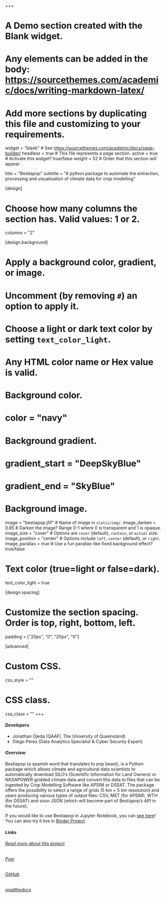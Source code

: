 +++
# A Demo section created with the Blank widget.
# Any elements can be added in the body: https://sourcethemes.com/academic/docs/writing-markdown-latex/
# Add more sections by duplicating this file and customizing to your requirements.

widget = "blank"  # See https://sourcethemes.com/academic/docs/page-builder/
headless = true  # This file represents a page section.
active = true  # Activate this widget? true/false
weight = 52  # Order that this section will appear.

title = "Bestiapop"
subtitle = "A python package to automate the extraction, processing and visualisation of climate data for crop modelling"

[design]
  # Choose how many columns the section has. Valid values: 1 or 2.
  columns = "2"

[design.background]
  # Apply a background color, gradient, or image.
  #   Uncomment (by removing `#`) an option to apply it.
  #   Choose a light or dark text color by setting `text_color_light`.
  #   Any HTML color name or Hex value is valid.

  # Background color.
  # color = "navy"
  
  # Background gradient.
  # gradient_start = "DeepSkyBlue"
  # gradient_end = "SkyBlue"
  
  # Background image.
  image = "bestiapop.jfif"  # Name of image in `static/img/`.
  image_darken = 0.85  # Darken the image? Range 0-1 where 0 is transparent and 1 is opaque.
  image_size = "cover"  #  Options are `cover` (default), `contain`, or `actual` size.
  image_position = "center"  # Options include `left`, `center` (default), or `right`.
  image_parallax = true  # Use a fun parallax-like fixed background effect? true/false

  # Text color (true=light or false=dark).
  text_color_light = true

[design.spacing]
  # Customize the section spacing. Order is top, right, bottom, left.
  padding = ["20px", "0", "20px", "0"]

[advanced]
 # Custom CSS. 
 css_style = ""
 
 # CSS class.
 css_class = ""
+++

#### _Developers_
- Jonathan Ojeda (QAAFI, The University of Queensland)
- Diego Perez (Data Analytics Specialist & Cyber Security Expert)

#### _Overview_
Bestiapop (a spanish word that translates to pop beast), is a Python package which allows climate and agricultural data scientists 
to automatically download SILO’s (Scientific Information for Land Owners) or NASAPOWER gridded climate data and convert this data to 
files that can be ingested by Crop Modelling Software like APSIM or DSSAT. The package offers the possibility to select a range of grids 
(5 km × 5 km resolution) and years producing various types of output files: CSV, MET (for APSIM), WTH (for DSSAT) and soon JSON (which will 
become part of Bestiapop’s API in the future).

If you would like to use Bestiapop in Jupyter Notebook, you can [see here](https://github.com/JJguri/bestiapop/blob/master/sample-data/BestiaPop.ipynb)!
You can also try it live in [Binder Project](https://mybinder.org/v2/gh/JJguri/bestiapop/HEAD?filepath=sample-data%2FExampleMapsTasmania.ipynb)

#### _Links_

###### [Read more about this project](/modelling/project-6)
###### [Pypi](https://pypi.org/project/bestiapop/)
###### [GitHub](https://github.com/JJguri/bestiapop)
###### [readthedocs](https://bestiapop.readthedocs.io/en/latest/?badge=latest&flat-square)
